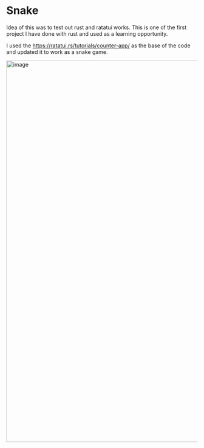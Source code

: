 # Snake

Idea of this was to test out rust and ratatui works. This is one of the first project I have done with rust and used as a learning opportunity. 


I used the https://ratatui.rs/tutorials/counter-app/ as the base of the code and updated it to work as a snake game.

<img width="1307" height="1007" alt="image" src="https://github.com/user-attachments/assets/d82f0ca2-b819-4d4a-942f-1c477f6c0377" />
